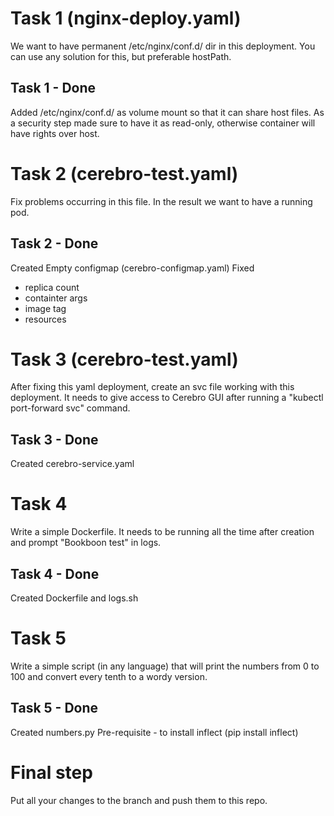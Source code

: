 # Task 1 (nginx-deploy.yaml)

We want to have permanent /etc/nginx/conf.d/ dir in this deployment. You can use any solution for this, but preferable hostPath.

## Task 1 - Done

Added /etc/nginx/conf.d/ as volume mount so that it can share host files.
As a security step made sure to have it as read-only, otherwise container will have rights over host.

# Task 2 (cerebro-test.yaml)

Fix problems occurring in this file. In the result we want to have a running pod.

## Task 2 - Done

Created Empty configmap (cerebro-configmap.yaml)
Fixed 
  - replica count
  - containter args
  - image tag
  - resources

# Task 3 (cerebro-test.yaml)

After fixing this yaml deployment, create an svc file working with this deployment. It needs to give access to Cerebro GUI after running a "kubectl port-forward svc" command.

## Task 3 - Done
Created cerebro-service.yaml


# Task 4

Write a simple Dockerfile. It needs to be running all the time after creation and prompt "Bookboon test" in logs.

## Task 4 - Done
Created Dockerfile and logs.sh

# Task 5

Write a simple script (in any language) that will print the numbers from 0 to 100 and convert every tenth to a wordy version.

## Task 5 - Done
Created numbers.py
Pre-requisite - to install inflect (pip install inflect)

# Final step
Put all your changes to the branch and push them to this repo.
